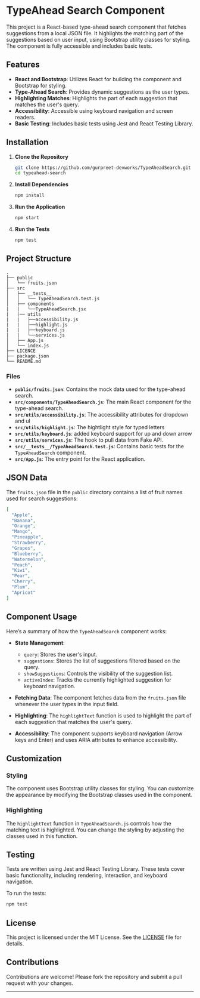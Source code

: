 
# TypeAhead Search Component

This project is a React-based type-ahead search component that fetches suggestions from a local JSON file. It highlights the matching part of the suggestions based on user input, using Bootstrap utility classes for styling. The component is fully accessible and includes basic tests.

## Features

- **React and Bootstrap**: Utilizes React for building the component and Bootstrap for styling.
- **Type-Ahead Search**: Provides dynamic suggestions as the user types.
- **Highlighting Matches**: Highlights the part of each suggestion that matches the user's query.
- **Accessibility**: Accessible using keyboard navigation and screen readers.
- **Basic Testing**: Includes basic tests using Jest and React Testing Library.

## Installation

1. **Clone the Repository**

   ```bash
   git clone https://github.com/gurpreet-devworks/TypeAheadSearch.git
   cd typeahead-search
   ```

2. **Install Dependencies**

   ```bash
   npm install
   ```

3. **Run the Application**

   ```bash
   npm start
   ```

4. **Run the Tests**

   ```bash
   npm test
   ```

## Project Structure

```
.
├── public
│   └── fruits.json
├── src
│   ├── __tests__
│   │   └── TypeAheadSearch.test.js
│   ├── components
|   |   └──TypeAheadSearch.jsx
|   |── utils
|   |   ├──accessibility.js
|   |   ├──highlight.js
|   |   ├──keyboard.js
|   |   └──services.js
│   ├── App.js
│   └── index.js
├── LICENCE
├── package.json
└── README.md
```

### Files

- **`public/fruits.json`**: Contains the mock data used for the type-ahead search.
- **`src/components/TypeAheadSearch.js`**: The main React component for the type-ahead search.
- **`src/utils/accessibility.js`**: The accessibility attributes for dropdown and ul
- **`src/utils/highlight.js`**: The hightlight style for typed letters
- **`src/utils/keyboard.js`**: added keyboard support for up and down arrow
- **`src/utils/services.js`**: The hook to pull data from Fake API.
- **`src/__tests__/TypeAheadSearch.test.js`**: Contains basic tests for the `TypeAheadSearch` component.
- **`src/App.js`**: The entry point for the React application.

## JSON Data

The `fruits.json` file in the `public` directory contains a list of fruit names used for search suggestions:

```json
[
  "Apple",
  "Banana",
  "Orange",
  "Mango",
  "Pineapple",
  "Strawberry",
  "Grapes",
  "Blueberry",
  "Watermelon",
  "Peach",
  "Kiwi",
  "Pear",
  "Cherry",
  "Plum",
  "Apricot"
]
```

## Component Usage

Here’s a summary of how the `TypeAheadSearch` component works:

- **State Management**: 
  - `query`: Stores the user's input.
  - `suggestions`: Stores the list of suggestions filtered based on the query.
  - `showSuggestions`: Controls the visibility of the suggestion list.
  - `activeIndex`: Tracks the currently highlighted suggestion for keyboard navigation.
  
- **Fetching Data**: The component fetches data from the `fruits.json` file whenever the user types in the input field.
  
- **Highlighting**: The `highlightText` function is used to highlight the part of each suggestion that matches the user's query.

- **Accessibility**: The component supports keyboard navigation (Arrow keys and Enter) and uses ARIA attributes to enhance accessibility.

## Customization

### Styling

The component uses Bootstrap utility classes for styling. You can customize the appearance by modifying the Bootstrap classes used in the component.

### Highlighting

The `highlightText` function in `TypeAheadSearch.js` controls how the matching text is highlighted. You can change the styling by adjusting the classes used in this function.

## Testing

Tests are written using Jest and React Testing Library. These tests cover basic functionality, including rendering, interaction, and keyboard navigation.

To run the tests:

```bash
npm test
```

## License

This project is licensed under the MIT License. See the [LICENSE](LICENSE) file for details.

## Contributions

Contributions are welcome! Please fork the repository and submit a pull request with your changes.

---

